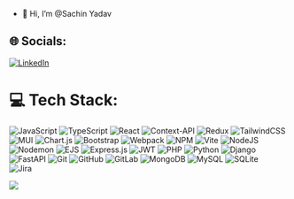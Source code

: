 - 👋 Hi, I’m @Sachin Yadav
## 🌐 Socials:
[![LinkedIn](https://img.shields.io/badge/LinkedIn-%230077B5.svg?logo=linkedin&logoColor=white)](https://www.linkedin.com/in/sachin-yadav-379564202) 

# 💻 Tech Stack:
 ![JavaScript](https://img.shields.io/badge/javascript-%23323330.svg?style=for-the-badge&logo=javascript&logoColor=%23F7DF1E)
 ![TypeScript](https://img.shields.io/badge/typescript-%23007ACC.svg?style=for-the-badge&logo=typescript&logoColor=white)
 ![React](https://img.shields.io/badge/react-%2320232a.svg?style=for-the-badge&logo=react&logoColor=%2361DAFB) 
 ![Context-API](https://img.shields.io/badge/Context--Api-000000?style=for-the-badge&logo=react) 
 ![Redux](https://img.shields.io/badge/redux-%23593d88.svg?style=for-the-badge&logo=redux&logoColor=white)  ![TailwindCSS](https://img.shields.io/badge/tailwindcss-%2338B2AC.svg?style=for-the-badge&logo=tailwind-css&logoColor=white) 
 ![MUI](https://img.shields.io/badge/MUI-%230081CB.svg?style=for-the-badge&logo=mui&logoColor=white) 
 ![Chart.js](https://img.shields.io/badge/chart.js-F5788D.svg?style=for-the-badge&logo=chart.js&logoColor=white) 
 ![Bootstrap](https://img.shields.io/badge/bootstrap-%238511FA.svg?style=for-the-badge&logo=bootstrap&logoColor=white) 
 ![Webpack](https://img.shields.io/badge/webpack-%238DD6F9.svg?style=for-the-badge&logo=webpack&logoColor=black)
 ![NPM](https://img.shields.io/badge/NPM-%23CB3837.svg?style=for-the-badge&logo=npm&logoColor=white)
 ![Vite](https://img.shields.io/badge/vite-%23646CFF.svg?style=for-the-badge&logo=vite&logoColor=white) 
  ![NodeJS](https://img.shields.io/badge/node.js-6DA55F?style=for-the-badge&logo=node.js&logoColor=white) 
 ![Nodemon](https://img.shields.io/badge/NODEMON-%23323330.svg?style=for-the-badge&logo=nodemon&logoColor=%BBDEAD) 
 ![EJS](https://img.shields.io/badge/ejs-%23B4CA65.svg?style=for-the-badge&logo=ejs&logoColor=black) 
 ![Express.js](https://img.shields.io/badge/express.js-%23404d59.svg?style=for-the-badge&logo=express&logoColor=%2361DAFB) 
 ![JWT](https://img.shields.io/badge/JWT-black?style=for-the-badge&logo=JSON%20web%20tokens) 
  ![PHP](https://img.shields.io/badge/php-%23777BB4.svg?style=for-the-badge&logo=php&logoColor=white) 
 ![Python](https://img.shields.io/badge/python-3670A0?style=for-the-badge&logo=python&logoColor=ffdd54)
 ![Django](https://img.shields.io/badge/django-%23092E20.svg?style=for-the-badge&logo=django&logoColor=white)
 ![FastAPI](https://img.shields.io/badge/FastAPI-005571?style=for-the-badge&logo=fastapi) 
  ![Git](https://img.shields.io/badge/git-%23F05033.svg?style=for-the-badge&logo=git&logoColor=white) 
 ![GitHub](https://img.shields.io/badge/github-%23121011.svg?style=for-the-badge&logo=github&logoColor=white)
 ![GitLab](https://img.shields.io/badge/gitlab-%23181717.svg?style=for-the-badge&logo=gitlab&logoColor=white)
  ![MongoDB](https://img.shields.io/badge/MongoDB-%234ea94b.svg?style=for-the-badge&logo=mongodb&logoColor=white) 
   ![MySQL](https://img.shields.io/badge/mysql-4479A1.svg?style=for-the-badge&logo=mysql&logoColor=white) 
   ![SQLite](https://img.shields.io/badge/sqlite-%2307405e.svg?style=for-the-badge&logo=sqlite&logoColor=white)  
   ![Jira](https://img.shields.io/badge/jira-%230A0FFF.svg?style=for-the-badge&logo=jira&logoColor=white)

<!--
# 📊 GitHub Stats:
![](https://github-readme-stats.vercel.app/api?username=yad&theme=dark&hide_border=false&include_all_commits=false&count_private=false)<br/>
![](https://github-readme-streak-stats.herokuapp.com/?user=yad&theme=dark&hide_border=false)<br/>
![](https://github-readme-stats.vercel.app/api/top-langs/?username=yad&theme=dark&hide_border=false&include_all_commits=false&count_private=false&layout=compact)

--->
[![](https://visitcount.itsvg.in/api?id=yad&icon=0&color=0)](https://visitcount.itsvg.in)



<!-- Proudly created with GPRM ( https://gprm.itsvg.in ) -->


<!---
- 👀 I’m interested in ...
- 🌱 I’m currently learning ...
- 💞️ I’m looking to collaborate on ...
- 📫 How to reach me ...
- 😄 Pronouns: ...
- ⚡ Fun fact: ...
yaduvanshiSachin5/yaduvanshiSachin5 is a ✨ special ✨ repository because its `README.md` (this file) appears on your GitHub profile.
You can click the Preview link to take a look at your changes.
--->
